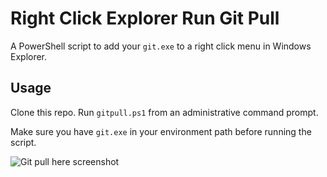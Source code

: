 # Right Click Explorer Run Git Pull

A PowerShell script to add your `git.exe` to a right click menu in Windows Explorer.

## Usage

Clone this repo. Run `gitpull.ps1` from an administrative command prompt. 

Make sure you have `git.exe` in your environment path before running the script. 

![Git pull here screenshot](https://user-images.githubusercontent.com/5225782/36081214-d14ae114-0fef-11e8-811b-2916a7837b91.png)

